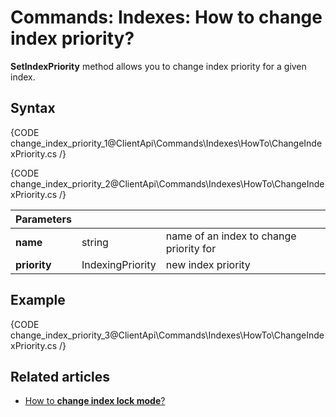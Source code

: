 # Commands: Indexes: How to change index priority?

**SetIndexPriority** method allows you to change index priority for a given index.

## Syntax

{CODE change_index_priority_1@ClientApi\Commands\Indexes\HowTo\ChangeIndexPriority.cs /}

{CODE change_index_priority_2@ClientApi\Commands\Indexes\HowTo\ChangeIndexPriority.cs /}

| Parameters | | |
| ------------- | ------------- | ----- |
| **name** | string | name of an index to change priority for |
| **priority** | IndexingPriority | new index priority |

## Example

{CODE change_index_priority_3@ClientApi\Commands\Indexes\HowTo\ChangeIndexPriority.cs /}

## Related articles

- [How to **change index lock mode**?](../../../../client-api/commands/indexes/how-to/change-index-lock-mode)  
